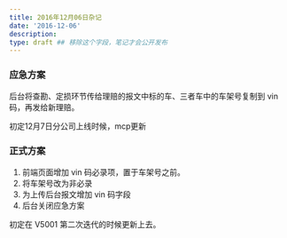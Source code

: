 ```yaml
---
title: 2016年12月06日杂记
date: '2016-12-06'
description:
type: draft ## 移除这个字段，笔记才会公开发布
---
```


### 应急方案

后台将查勘、定损环节传给理赔的报文中标的车、三者车中的车架号复制到 vin 码，再发给新理赔。

初定12月7日分公司上线时候，mcp更新

### 正式方案

1. 前端页面增加 vin 码必录项，置于车架号之前。
2. 将车架号改为非必录
3. 为上传后台报文增加 vin 码字段
4. 后台关闭应急方案

初定在 V5001 第二次迭代的时候更新上去。
